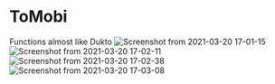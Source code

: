 # ToMobi
Functions almost like Dukto
![Screenshot from 2021-03-20 17-01-15](https://user-images.githubusercontent.com/54445311/111872019-13285c80-8985-11eb-92f2-452208d2a85b.png)
![Screenshot from 2021-03-20 17-02-11](https://user-images.githubusercontent.com/54445311/111872022-158ab680-8985-11eb-8e7a-958524e27fe3.png)
![Screenshot from 2021-03-20 17-02-38](https://user-images.githubusercontent.com/54445311/111872023-16234d00-8985-11eb-90ad-c2802f997ce5.png)
![Screenshot from 2021-03-20 17-03-08](https://user-images.githubusercontent.com/54445311/111872026-191e3d80-8985-11eb-9521-2f9ff4a0798c.png)
